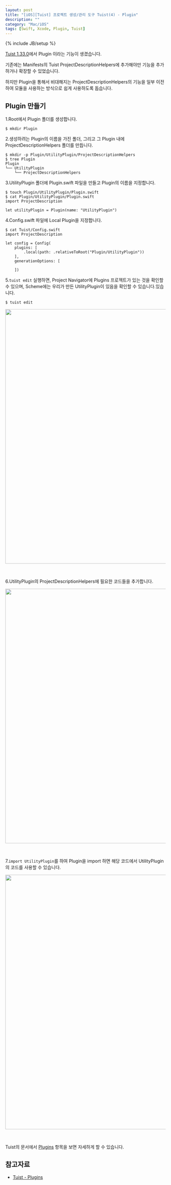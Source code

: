 ```yaml
---
layout: post
title: "[iOS][Tuist] 프로젝트 생성/관리 도구 Tuist(4) - Plugin"
description: ""
category: "Mac/iOS"
tags: [Swift, Xcode, Plugin, Tuist]
---
```

{% include JB/setup %}

[Tuist 1.33.0](https://github.com/tuist/tuist/releases/tag/1.33.0)에서 Plugin 이라는 기능이 생겼습니다.

기존에는 Manifests의 Tuist ProjectDescriptionHelpers에 추가해야만 기능을 추가하거나 확장할 수 있었습니다.

하지만 Plugin을 통해서 비대해지는 ProjectDescriptionHelpers의 기능을 일부 이전하여 모듈을 사용하는 방식으로 쉽게 사용하도록 돕습니다.

## Plugin 만들기

1.Root에서 Plugin 폴더를 생성합니다.

```
$ mkdir Plugin
```

2.생성하려는 Plugin의 이름을 가진 폴더, 그리고 그 Plugin 내에 ProjectDescriptionHelpers 폴더를 만듭니다.

```
$ mkdir -p Plugin/UtilityPlugin/ProjectDescriptionHelpers
$ tree Plugin
Plugin
└── UtilityPlugin
    └── ProjectDescriptionHelpers
```

3.UtilityPlugin 폴더에 Plugin.swift 파일을 만들고 Plugin의 이름을 지정합니다.

```
$ touch Plugin/UtilityPlugin/Plugin.swift
$ cat Plugin/UtilityPlugin/Plugin.swift
import ProjectDescription

let utilityPlugin = Plugin(name: "UtilityPlugin")
```

4.Config.swift 파일에 Local Plugin을 지정합니다.
```
$ cat Tuist/Config.swift
import ProjectDescription

let config = Config(
    plugins: [
        .local(path: .relativeToRoot("Plugin/UtilityPlugin"))
    ],
    generationOptions: [
        
    ])
```

5.`tuist edit` 실행하면, Project Navigator에 Plugins 프로젝트가 있는 것을 확인할 수 있으며, Scheme에는 우리가 만든 UtilityPlugin이 있음을 확인할 수 있습니다.있습니다.

```
$ tuist edit
```

<p style="text-align:center;">
<img src="{{ site.production_url }}/image/2021/05/20210518_01.png" style="width: 800px"/>
</p><br/>

6.UtilityPlugin의 ProjectDescriptionHelpers에 필요한 코드들을 추가합니다.

<p style="text-align:center;">
<img src="{{ site.production_url }}/image/2021/05/20210518_02.png" style="width: 800px"/>
</p><br/>

7.`import UtilityPlugin`를 하여 Plugin을 import 하면 해당 코드에서 UtilityPlugin의 코드를 사용할 수 있습니다.

<p style="text-align:center;">
<img src="{{ site.production_url }}/image/2021/05/20210518_03.png" style="width: 800px"/>
</p><br/>

Tuist의 문서에서 [Plugins](https://docs.tuist.io/plugins/using-plugins) 항목을 보면 자세하게 할 수 있습니다.

## 참고자료

* [Tuist - Plugins](https://docs.tuist.io/plugins/using-plugins)